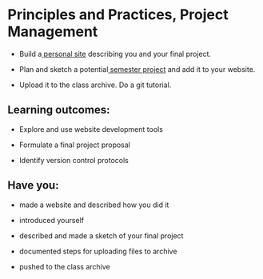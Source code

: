 # Principles and Practices, Project Management

* Build a[ personal site](http://www.fabacademy.org/archive/courses/index.html) describing you and your final project.

* Plan and sketch a potential[ semester project](http://fabacademy.org/archives/2015/students/) and add it to your website.

* Upload it to the class archive. Do a git tutorial.

## Learning outcomes:

* Explore and use website development tools   

* Formulate a final project proposal

* Identify version control protocols

## Have you:

* made a website and described how you did it

* introduced yourself

* described and made a sketch of your final project

* documented steps for uploading files to archive

* pushed to the class archive